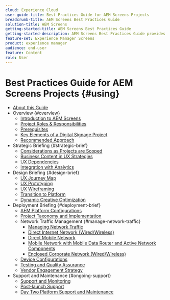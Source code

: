```yaml
---
cloud: Experience Cloud
user-guide-title: Best Practices Guide for AEM Screens Projects
breadcrumb-title: AEM Screens Best Practices Guide
solution-title: AEM Screens
getting-started-title: AEM Screens Best Practices Guide
getting-started-description: AEM Screens Best Practices Guide provides guidance on how to successfully plan and execute an AEM Screens project.
feature-set: Experience Manager Screens
product: experience manager
audience: end-user
feature: Content
role: User
---
```


# Best Practices Guide for AEM Screens Projects {#using}

+ [About this Guide](about-guide.md)
+ Overview {#overview}
  + [Introduction to AEM Screens](introduction.md)
  + [Project Roles & Responsibilities](roles-responsibilities.md)
  + [Prerequisites](pre-requisites.md)
  + [Key Elements of a Digital Signage Project](getting-started-digital-signage.md)
  + [Recommended Approach](recommended-approach.md)
+ Strategic Briefing {#strategic-brief}
  + [Considerations as Projects are Scoped](pre-sales-considerations.md)
  + [Business Content in UX Strategies](business-content-strategy.md)
  + [UX Dependencies](ux-dependencies.md)
  + [Integration with Analytics](analytics.md)
+ Design Briefing {#design-brief}
  + [UX Journey Map](journey-map.md)
  + [UX Prototyping](prototypes.md)
  + [UX Wireframing](wireframes.md)
  + [Transition to Platform](transition-platform.md)
  + [Dynamic Creative Optimization](dynamic-creative-optimizations.md)
+ Deployment Briefing {#deployment-brief}
  + [AEM Platform Configurations](aem-platform-configurations.md)
  + [Project Taxonomy and Implementation](project-taxonomy-implementation.md)
  + Network Traffic Management {#manage-network-traffic}
      + [Managing Network Traffic](/help/using/managing-network-traffic.md)
      + [Direct Internet Network (Wired/Wireless)](/help/using/direct-internet-network.md)
      + [Direct Mobile Network](/help/using/mobile-network.md)
      + [Mobile Network with Mobile Data Router and Active Network Components](/help/using/mobile-network-router.md)
      + [Enclosed Corporate Network (Wired/Wireless)](/help/using/enclosed-corporate-network.md)
  + [Device Configurations](device-configurations.md)
  + [Testing and Quality Assurance](testing-quality-assurance.md)
  + [Vendor Engagement Strategy](vendor-engagement.md)
+ Support and Maintenance {#ongoing-support}
  + [Support and Monitoring](support-monitoring.md)
  + [Post-launch Support](post-launch-support.md)
  + [Day Two Platform Support and Maintenance](day-two-support-maintenance.md)
